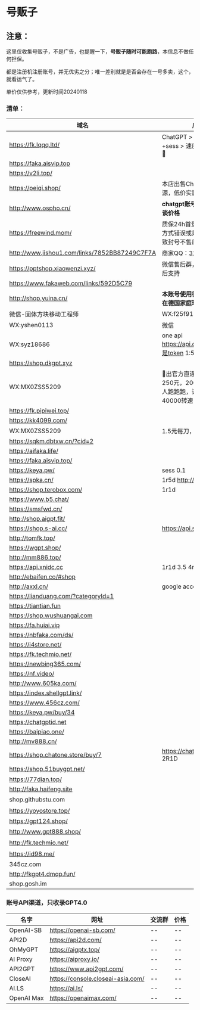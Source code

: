 # 号贩子

##  注意： 

这里仅收集号贩子，不是广告，也提醒一下，**号贩子随时可能跑路**，本信息不做任何担保。

都是注册机注册账号，并无优劣之分；唯一差别就是是否会存在一号多卖，这个，就看运气了。

单价仅供参考，更新时间20240118

###  清单：


| 域名                                          | 广告语                                                       | $5账号  |
| --------------------------------------------- | ------------------------------------------------------------ | ------- |
| https://fk.lqqq.ltd/                          | ChatGPT > 自建邮箱 > 账号+sess > 速度x10🚀 > 可刷新🔄          | ¥0.5    |
| https://faka.aisvip.top                       |                                                              | ¥1      |
| https://v2li.top/                             |                                                              | ¥2.5    |
| https://peiqi.shop/                           | 本店出售ChatGPT相关资源，低价实惠带质保                      | ¥20     |
| http://www.ospho.cn/                          | **chatgpt账号支持批发，量大谈价格**                          | ¥2.2    |
| https://freewind.mom/                         | 质保24h首登，后续因你使用方式错误或是官方政策改变导致封号不售后。 |         |
| http://www.jishou1.com/links/7852BB87249C7F7A | 商家QQ：[317223337](http://wpa.qq.com/msgrd?v=1&uin=317223337&site=www.jishouwang.com&menu=yes') | ¥8      |
| https://pptshop.xiaowenzi.xyz/                | 微信售后群，扫码加入提供售后支持                             | ¥8      |
| https://www.fakaweb.com/links/592D5C79        |                                                              | ¥3      |
| http://shop.yuina.cn/                         | **本账号使用德国本地邮箱，人在德国家庭环境注册**             |         |
| 微信-固体方块移动工程师                       | WX:f25f91 QQ7041521                                          | ¥1      |
| WX:yshen0113                                  | 微信                                                         | ¥1      |
| WX:syz18686                                   | one api https://api.dk666.cc/,价格是token 1:5                |         |
| https://shop.dkgpt.xyz                        |                                                              | ¥1      |
| WX:MX0ZSS5209                                 | 🎉出官方直连4.0，100刀=  250元，200刀=500元，2人跑跑跑，谁快谁就赚  ，40000转速 |         |
| https://fk.pipiwei.top/                       |                                                              | ¥5      |
| https://kk4099.com/                           |                                                              | ¥10     |
| WX:MX0ZSS5209                                 | 1.5元每刀，可免费试用4.0                                     |         |
| https://sqkm.dbtxw.cn/?cid=2                  |                                                              | ¥3      |
| https://aifaka.life/                          |                                                              | ¥2      |
| https://faka.aisvip.top/                      |                                                              | ¥2      |
| https://keya.pw/                              | sess 0.1                                                     | ¥1.8    |
| https://spka.cn/                              | 1r5d http://605ka.com                                        | ¥1.8    |
| https://shop.terobox.com/                     | 1r1d                                                         | ¥15     |
| https://www.b5.chat/                          |                                                              | ¥10     |
| https://smsfwd.cn/                            |                                                              | ¥1.1    |
| http://shop.aigpt.fit/                        |                                                              | ¥3      |
| https://shop.s-ai.cc/                         | https://api.s-ai.cc/ 2r1d                                    | ¥1.7    |
| http://tomfk.top/                             |                                                              | ¥3      |
| https://wgpt.shop/                            |                                                              |         |
| http://mm886.top/                             |                                                              | ¥0.8    |
| https://api.xnidc.cc                          | 1r1d 3.5   4r1d 4                                            |         |
| http://ebaifen.co/#shop                       |                                                              | ¥8      |
| http://axxl.cn/                               | google account                                               |         |
| https://lianduang.com/?categoryId=1           |                                                              | ¥1.1    |
| https://tiantian.fun                          |                                                              | ¥1.25   |
| https://shop.wushuangai.com                   |                                                              | ¥4.9    |
| https://fa.huiai.vip                          |                                                              | ¥2      |
| https://nbfaka.com/ds/                        |                                                              | ¥1.8    |
| https://i4store.net/                          |                                                              | ¥16.88  |
| https://fk.techmio.net/                       |                                                              | ¥1.8    |
| https://newbing365.com/                       |                                                              | ¥38     |
| https://nf.video/                             |                                                              | ¥50     |
| http://www.605ka.com/                         |                                                              | ¥1.5    |
| https://index.shellgpt.link/                  |                                                              |         |
| https://www.456cz.com/                        |                                                              | ¥0.7    |
| https://keya.pw/buy/34                        |                                                              | ¥1      |
| https://chatgptid.net                         |                                                              | ¥1      |
| https://baipiao.one/                          |                                                              | ¥0.9    |
| http://mv888.cn/                              |                                                              | ¥5      |
| https://shop.chatone.store/buy/7              | https://chatapi.onechat.fun/ 2R1D                            |         |
| https://shop.51buygpt.net/                    |                                                              | ￥49.80 |
| https://77dian.top/                           |                                                              |         |
| http://faka.haifeng.site                      |                                                              |         |
| shop.githubstu.com                            |                                                              | ￥14.49 |
| https://yoyostore.top/                        |                                                              | ￥5     |
| https://gpt124.shop/                          |                                                              |         |
| http://www.gpt888.shop/                       |                                                              | ￥0.2   |
| http://fk.techmio.net/                        |                                                              | ￥2     |
| https://id98.me/                              |                                                              | ￥12.9  |
| 345cz.com                                     |                                                              |         |
| http://fkgpt4.dmqp.fun/                       |                                                              |         |
| shop.gosh.im                                  |                                                              |         |



### 账号API渠道，只收录GPT4.0

| 名字       | 网址                              | 交流群 | 价格 |
| ---------- | --------------------------------- | ------ | ---- |
| OpenAI-SB  | https://openai-sb.com/            | --     | --   |
| API2D      | https://api2d.com/                | --     | --   |
| OhMyGPT    | https://aigptx.top/               | --     | --   |
| AI Proxy   | https://aiproxy.io/               | --     | --   |
| API2GPT    | https://www.api2gpt.com/          | --     | --   |
| CloseAI    | https://console.closeai-asia.com/ | --     | --   |
| AI.LS      | https://ai.ls/                    | --     | --   |
| OpenAI Max | https://openaimax.com/            | --     | --   |



